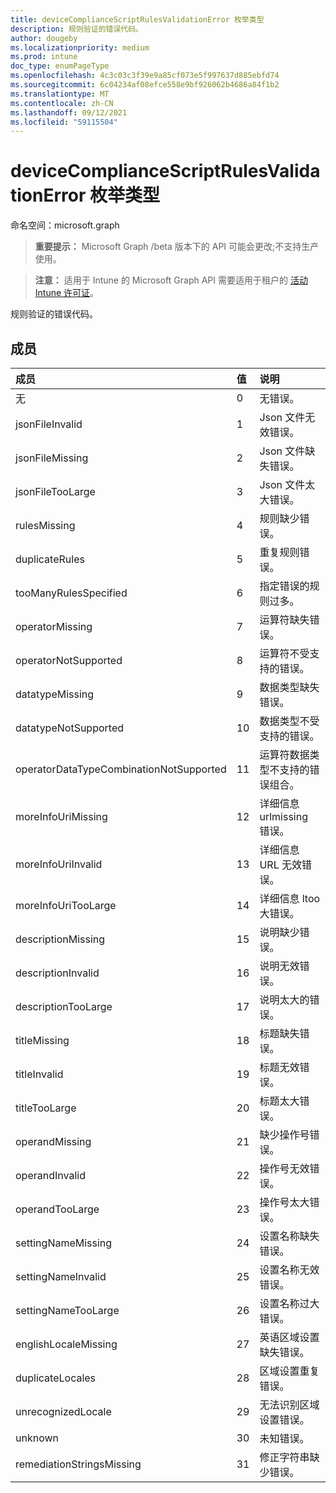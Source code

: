 ```yaml
---
title: deviceComplianceScriptRulesValidationError 枚举类型
description: 规则验证的错误代码。
author: dougeby
ms.localizationpriority: medium
ms.prod: intune
doc_type: enumPageType
ms.openlocfilehash: 4c3c03c3f39e9a85cf073e5f997637d885ebfd74
ms.sourcegitcommit: 6c04234af08efce558e9bf926062b4686a84f1b2
ms.translationtype: MT
ms.contentlocale: zh-CN
ms.lasthandoff: 09/12/2021
ms.locfileid: "59115504"
---
```

# <a name="devicecompliancescriptrulesvalidationerror-enum-type"></a>deviceComplianceScriptRulesValidationError 枚举类型

命名空间：microsoft.graph

> **重要提示：** Microsoft Graph /beta 版本下的 API 可能会更改;不支持生产使用。

> **注意：** 适用于 Intune 的 Microsoft Graph API 需要适用于租户的 [活动 Intune 许可证](https://go.microsoft.com/fwlink/?linkid=839381)。

规则验证的错误代码。

## <a name="members"></a>成员
|成员|值|说明|
|:---|:---|:---|
|无|0|无错误。|
|jsonFileInvalid|1|Json 文件无效错误。|
|jsonFileMissing|2|Json 文件缺失错误。|
|jsonFileTooLarge|3|Json 文件太大错误。|
|rulesMissing|4 |规则缺少错误。|
|duplicateRules|5 |重复规则错误。|
|tooManyRulesSpecified|6 |指定错误的规则过多。|
|operatorMissing|7 |运算符缺失错误。|
|operatorNotSupported|8 |运算符不受支持的错误。|
|datatypeMissing|9 |数据类型缺失错误。|
|datatypeNotSupported|10 |数据类型不受支持的错误。|
|operatorDataTypeCombinationNotSupported|11|运算符数据类型不支持的错误组合。|
|moreInfoUriMissing|12 |详细信息 urlmissing 错误。|
|moreInfoUriInvalid|13|详细信息 URL 无效错误。|
|moreInfoUriTooLarge|14 |详细信息 ltoo 大错误。|
|descriptionMissing|15 |说明缺少错误。|
|descriptionInvalid|16 |说明无效错误。|
|descriptionTooLarge|17 |说明太大的错误。|
|titleMissing|18 |标题缺失错误。|
|titleInvalid|19|标题无效错误。|
|titleTooLarge|20|标题太大错误。|
|operandMissing| 21|缺少操作号错误。|
|operandInvalid|22|操作号无效错误。|
|operandTooLarge|23|操作号太大错误。|
|settingNameMissing|24|设置名称缺失错误。|
|settingNameInvalid|25|设置名称无效错误。|
|settingNameTooLarge|26|设置名称过大错误。|
|englishLocaleMissing|27|英语区域设置缺失错误。|
|duplicateLocales|28|区域设置重复错误。|
|unrecognizedLocale|29|无法识别区域设置错误。|
|unknown|30|未知错误。|
|remediationStringsMissing|31|修正字符串缺少错误。|



